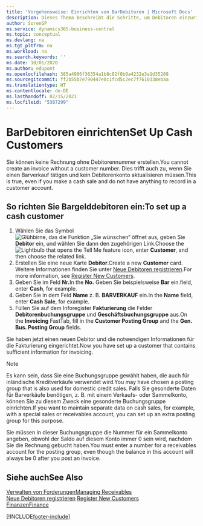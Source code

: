 ```yaml
---
title: 'Vorgehensweise: Einrichten von BarDebitoren | Microsoft Docs'
description: Dieses Thema beschreibt die Schritte, um Debitoren einzurichten, der in bar bezahlt.
author: SorenGP
ms.service: dynamics365-business-central
ms.topic: conceptual
ms.devlang: na
ms.tgt_pltfrm: na
ms.workload: na
ms.search.keywords: ''
ms.date: 10/01/2020
ms.author: edupont
ms.openlocfilehash: 385a4906f36354a1b8c82f8b0a4232e3a1d35208
ms.sourcegitcommit: ff2b55b7e790447e0c1fcd5c2ec7f7610338ebaa
ms.translationtype: HT
ms.contentlocale: de-DE
ms.lasthandoff: 02/15/2021
ms.locfileid: "5387299"
---
```

# <a name="set-up-cash-customers"></a><span data-ttu-id="e75f5-103">BarDebitoren einrichten</span><span class="sxs-lookup"><span data-stu-id="e75f5-103">Set Up Cash Customers</span></span>
<span data-ttu-id="e75f5-104">Sie können keine Rechnung ohne Debitorennummer erstellen.</span><span class="sxs-lookup"><span data-stu-id="e75f5-104">You cannot create an invoice without a customer number.</span></span> <span data-ttu-id="e75f5-105">Dies trifft auch zu, wenn Sie einen Barverkauf tätigen und kein Debitorenkonto aktualisieren müssen.</span><span class="sxs-lookup"><span data-stu-id="e75f5-105">This is true, even if you make a cash sale and do not have anything to record in a customer account.</span></span>  

## <a name="to-set-up-a-cash-customer"></a><span data-ttu-id="e75f5-106">So richten Sie Bargelddebitoren ein:</span><span class="sxs-lookup"><span data-stu-id="e75f5-106">To set up a cash customer</span></span>  
1.  <span data-ttu-id="e75f5-107">Wählen Sie das Symbol ![Glühbirne, das die Funktion „Sie wünschen“ öffnet](media/ui-search/search_small.png "Was möchten Sie tun?") aus, geben Sie **Debitor** ein, und wählen Sie dann den zugehörigen Link.</span><span class="sxs-lookup"><span data-stu-id="e75f5-107">Choose the ![Lightbulb that opens the Tell Me feature](media/ui-search/search_small.png "Tell me what you want to do") icon, enter **Customer**, and then choose the related link.</span></span>  
2.  <span data-ttu-id="e75f5-108">Erstellen Sie eine neue Karte **Debitor**.</span><span class="sxs-lookup"><span data-stu-id="e75f5-108">Create a new **Customer** card.</span></span> <span data-ttu-id="e75f5-109">Weitere Informationen finden Sie unter [Neue Debitoren registrieren](sales-how-register-new-customers.md).</span><span class="sxs-lookup"><span data-stu-id="e75f5-109">For more information, see [Register New Customers](sales-how-register-new-customers.md).</span></span>
3.  <span data-ttu-id="e75f5-110">Geben Sie im Feld **Nr.**</span><span class="sxs-lookup"><span data-stu-id="e75f5-110">In the **No.**</span></span> <span data-ttu-id="e75f5-111">Geben Sie beispielsweise **Bar** ein.</span><span class="sxs-lookup"><span data-stu-id="e75f5-111">field, enter **Cash**, for example.</span></span>  
4.  <span data-ttu-id="e75f5-112">Geben Sie in dem Feld **Name** z. B. **BARVERKAUF** ein.</span><span class="sxs-lookup"><span data-stu-id="e75f5-112">In the **Name** field, enter **Cash Sale**, for example.</span></span>  
5.  <span data-ttu-id="e75f5-113">Füllen Sie auf dem Inforegister **Fakturierung** die Felder **Debitorenbuchungsgruppe** und **Geschäftsbuchungsgruppe** aus.</span><span class="sxs-lookup"><span data-stu-id="e75f5-113">On the **Invoicing** FastTab, fill in the **Customer Posting Group** and the **Gen. Bus. Posting Group** fields.</span></span>  

 <span data-ttu-id="e75f5-114">Sie haben jetzt einen neuen Debitor und die notwendigen Informationen für die Fakturierung eingerichtet.</span><span class="sxs-lookup"><span data-stu-id="e75f5-114">Now you have set up a customer that contains sufficient information for invoicing.</span></span>  

> [!NOTE]  
>  <span data-ttu-id="e75f5-115">Es kann sein, dass Sie eine Buchungsgruppe gewählt haben, die auch für inländische Kreditverkäufe verwendet wird.</span><span class="sxs-lookup"><span data-stu-id="e75f5-115">You may have chosen a posting group that is also used for domestic credit sales.</span></span> <span data-ttu-id="e75f5-116">Falls Sie gesonderte Daten für Barverkäufe benötigen, z. B. mit einem Verkaufs- oder Sammelkonto, können Sie zu diesem Zweck eine gesonderte Buchungsgruppe einrichten.</span><span class="sxs-lookup"><span data-stu-id="e75f5-116">If you want to maintain separate data on cash sales, for example, with a special sales or receivables account, you can set up an extra posting group for this purpose.</span></span>  
>   
>  <span data-ttu-id="e75f5-117">Sie müssen in dieser Buchungsgruppe die Nummer für ein Sammelkonto angeben, obwohl der Saldo auf diesem Konto immer 0 sein wird, nachdem Sie die Rechnung gebucht haben.</span><span class="sxs-lookup"><span data-stu-id="e75f5-117">You must enter a number for a receivables account for the posting group, even though the balance in this account will always be 0 after you post an invoice.</span></span>  

## <a name="see-also"></a><span data-ttu-id="e75f5-118">Siehe auch</span><span class="sxs-lookup"><span data-stu-id="e75f5-118">See Also</span></span>
[<span data-ttu-id="e75f5-119">Verwalten von Forderungen</span><span class="sxs-lookup"><span data-stu-id="e75f5-119">Managing Receivables</span></span>](receivables-manage-receivables.md)  
<span data-ttu-id="e75f5-120">[Neue Debitoren registrieren](sales-how-register-new-customers.md)  </span><span class="sxs-lookup"><span data-stu-id="e75f5-120">[Register New Customers](sales-how-register-new-customers.md)  </span></span>  
[<span data-ttu-id="e75f5-121">Finanzen</span><span class="sxs-lookup"><span data-stu-id="e75f5-121">Finance</span></span>](finance.md)  



[!INCLUDE[footer-include](includes/footer-banner.md)]